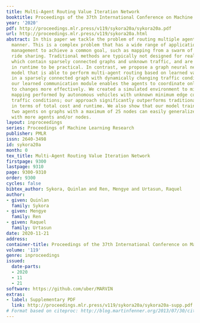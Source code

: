 ```yaml
---
title: Multi-Agent Routing Value Iteration Network
booktitle: Proceedings of the 37th International Conference on Machine Learning
year: '2020'
pdf: http://proceedings.mlr.press/v119/sykora20a/sykora20a.pdf
url: http://proceedings.mlr.press/v119/sykora20a.html
abstract: In this paper we tackle the problem of routing multiple agents in a coordinated
  manner. This is a complex problem that has a wide range of applications in fleet
  management to achieve a common goal, such as mapping from a swarm of robots and
  ride sharing. Traditional methods are typically not designed for realistic environments
  which contain sparsely connected graphs and unknown traffic, and are often too slow
  in runtime to be practical. In contrast, we propose a graph neural network based
  model that is able to perform multi-agent routing based on learned value iteration
  in a sparsely connected graph with dynamically changing traffic conditions. Moreover,
  our learned communication module enables the agents to coordinate online and adapt
  to changes more effectively. We created a simulated environment to mimic realistic
  mapping performed by autonomous vehicles with unknown minimum edge coverage and
  traffic conditions; our approach significantly outperforms traditional solvers both
  in terms of total cost and runtime. We also show that our model trained with only
  two agents on graphs with a maximum of 25 nodes can easily generalize to situations
  with more agents and/or nodes.
layout: inproceedings
series: Proceedings of Machine Learning Research
publisher: PMLR
issn: 2640-3498
id: sykora20a
month: 0
tex_title: Multi-Agent Routing Value Iteration Network
firstpage: 9300
lastpage: 9310
page: 9300-9310
order: 9300
cycles: false
bibtex_author: Sykora, Quinlan and Ren, Mengye and Urtasun, Raquel
author:
- given: Quinlan
  family: Sykora
- given: Mengye
  family: Ren
- given: Raquel
  family: Urtasun
date: 2020-11-21
address: 
container-title: Proceedings of the 37th International Conference on Machine Learning
volume: '119'
genre: inproceedings
issued:
  date-parts:
  - 2020
  - 11
  - 21
software: https://github.com/uber/MARVIN
extras:
- label: Supplementary PDF
  link: http://proceedings.mlr.press/v119/sykora20a/sykora20a-supp.pdf
# Format based on citeproc: http://blog.martinfenner.org/2013/07/30/citeproc-yaml-for-bibliographies/
---
```

